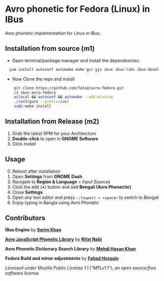 # Avro phonetic for Fedora (Linux) in IBus
Avro phonetic implementation for Linux in IBus.

## Installation from source (m1)

* Open terminal/package manager and install the dependencies:
```bash
  yum install autoconf automake make gcc gjs ibus ibus-libs ibus-devel gjs-devel dbus-glib-devel
```
* Now Clone the repo and install
```bash
	git clone https://github.com/fa7ad/avro-fedora.git
	cd ibus-avro-fedora
	aclocal && autoconf && automake --add-missing
	./configure --prefix=/usr
	sudo make install
```
## Installation from Release (m2)
1. Grab the latest RPM for your Architecture
2. **Double-click** to open in **GNOME Software**
3. Click _Install_
 
## Usage
 0. Reboot after installation
 1. Open **Settings** from **GNOME Dash**
 2. Navigate to **Region & Language** > *Input Sources*
 3. Click the add (**+**) button and add **Bengali (Avro Phonectic)**
 4. Close **Settings**
 5. Open any text editor and press `::(super) + <space>` to switch to Bengali
 6. Enjoy typing in Bangla using Avro Phonetic

## Contributors
 
__IBus Engine__ by [__Sarim Khan__](https://github.com/sarim)

[__Avro JavaScript Phonetic Library__](https://github.com/torifat/jsAvroPhonetic) by [__Rifat Nabi__](https://github.com/torifat)

__Avro Phonetic Dictionary Search Library__ by [__Mehdi Hasan Khan__](https://github.com/omicronlab)

__Fedora Build and minor adjustments__ by [__Fahad Hossain__](http://thewebaholic.ml)

_Licensed under Mozilla Public License 1.1 ("MPLv1.1"), an open source/free software license._